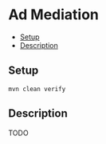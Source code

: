 # Ad Mediation 

- [Setup](#setup)
- [Description](#description)

## Setup

```shell script
mvn clean verify
```

## Description
TODO
